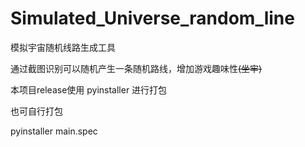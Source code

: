 # Simulated_Universe_random_line
模拟宇宙随机线路生成工具

通过截图识别可以随机产生一条随机路线，增加游戏趣味性~~(坐牢)~~

本项目release使用 pyinstaller 进行打包

也可自行打包 

pyinstaller main.spec

